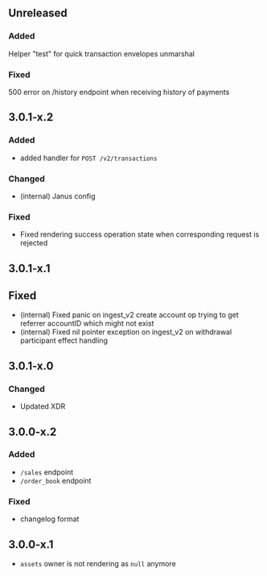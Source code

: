 ## Unreleased

### Added

Helper "test" for quick transaction envelopes unmarshal

### Fixed

500 error on /history endpoint when receiving history of payments

## 3.0.1-x.2

### Added

* added handler for `POST /v2/transactions`

### Changed

* (internal) Janus config

### Fixed

* Fixed rendering success operation state when corresponding request is rejected

## 3.0.1-x.1

## Fixed

* (internal) Fixed panic on ingest_v2 create account op trying to get referrer accountID which might not exist
* (internal) Fixed nil pointer exception on ingest_v2 on withdrawal participant effect handling

## 3.0.1-x.0

### Changed

* Updated XDR

## 3.0.0-x.2

### Added

* `/sales` endpoint
* `/order_book` endpoint

### Fixed

* changelog format

## 3.0.0-x.1

* `assets` owner is not rendering as `null` anymore
